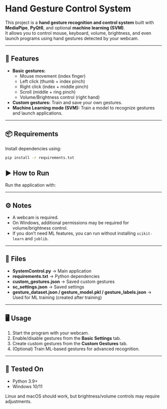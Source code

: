 # Hand Gesture Control System

This project is a **hand gesture recognition and control system** built with **MediaPipe**, **PyQt6**, and optional **machine learning (SVM)**.  
It allows you to control mouse, keyboard, volume, brightness, and even launch programs using hand gestures detected by your webcam.

---

## 🚀 Features
- **Basic gestures:**
  - Mouse movement (index finger)
  - Left click (thumb + index pinch)
  - Right click (index + middle pinch)
  - Scroll (middle + ring pinch)
  - Volume/Brightness control (right hand)
- **Custom gestures:** Train and save your own gestures.
- **Machine Learning mode (SVM):** Train a model to recognize gestures and launch applications.

---

## 📦 Requirements
Install dependencies using:

```bash
pip install -r requirements.txt
```

## ▶️ How to Run
Run the application with:


---

## ⚙️ Notes
- A webcam is required.
- On Windows, additional permissions may be required for volume/brightness control.
- If you don’t need ML features, you can run without installing `scikit-learn` and `joblib`.

---

## 📂 Files
- **SystemControl.py** → Main application
- **requirements.txt** → Python dependencies
- **custom_gestures.json** → Saved custom gestures
- **sc_settings.json** → Saved settings
- **gesture_dataset.json / gesture_model.pkl / gesture_labels.json** → Used for ML training (created after training)

---

## 🖥️ Usage
1. Start the program with your webcam.
2. Enable/disable gestures from the **Basic Settings** tab.
3. Create custom gestures from the **Custom Gestures** tab.
4. (Optional) Train ML-based gestures for advanced recognition.

---

## 📌 Tested On
- Python 3.9+
- Windows 10/11

Linux and macOS should work, but brightness/volume controls may require adjustments.

